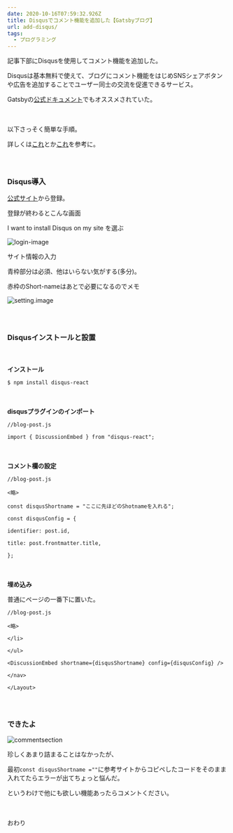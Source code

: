 ```yaml
---
date: 2020-10-16T07:59:32.926Z
title: Disqusでコメント機能を追加した【Gatsbyブログ】
url: add-disqus/
tags:
  - プログラミング
---
```



記事下部にDisqusを使用してコメント機能を追加した。

Disqusは基本無料で使えて、ブログにコメント機能をはじめSNSシェアボタンや広告を追加することでユーザー同士の交流を促進できるサービス。

Gatsbyの[公式ドキュメント](https://www.gatsbyjs.com/docs/adding-comments/)でもオススメされていた。



<br></br>以下さっそく簡単な手順。

詳しくは[これ](https://www.frontendstumbles.com/add-comments-to-a-static-gatsby-blog-with-disqus/)とか[これ](https://qiita.com/atomyah/items/5f602da57b0e756c5864)を参考に。

### <br></br>Disqus導入

[公式サイト](https://disqus.com/)から登録。

登録が終わるとこんな画面

I want to install Disqus on my site を選ぶ

![login-image](/assets/screenshot-2020-10-16-at-10.05.55-am.png "login-image")

サイト情報の入力

青枠部分は必須、他はいらない気がする(多分)。

赤枠のShort-nameはあとで必要になるのでメモ

![setting.image](/assets/screenshot-2020-10-16-at-10.06.49-am.png "setting.image")

### <br></br>Disqusインストールと設置

<br></br>**インストール**

`$ npm install disqus-react`



<br></br>**disqusプラグインのインポート**

`//blog-post.js`

`import { DiscussionEmbed } from "disqus-react";`

<br></br>**コメント欄の設定**

`//blog-post.js`

`<略>`

`const disqusShortname = "ここに先ほどのShotnameを入れる";`

`const disqusConfig = {`

`identifier: post.id,`

`title: post.frontmatter.title,`

`};`

<br></br>**埋め込み**

普通にページの一番下に置いた。

`//blog-post.js`

`<略>`

`</li>`

`</ul>`

`<DiscussionEmbed shortname={disqusShortname} config={disqusConfig} />`

`</nav>`

`</Layout>`

### <br></br>できたよ

![commentsection](/assets/screenshot-2020-10-16-at-9.59.03-am.png "commentsection")



珍しくあまり詰まることはなかったが、

最初`const disqusShortname =""`に参考サイトからコピペしたコードをそのまま入れてたらエラーが出てちょっと悩んだ。

というわけで他にも欲しい機能あったらコメントください。



<br></br>おわり